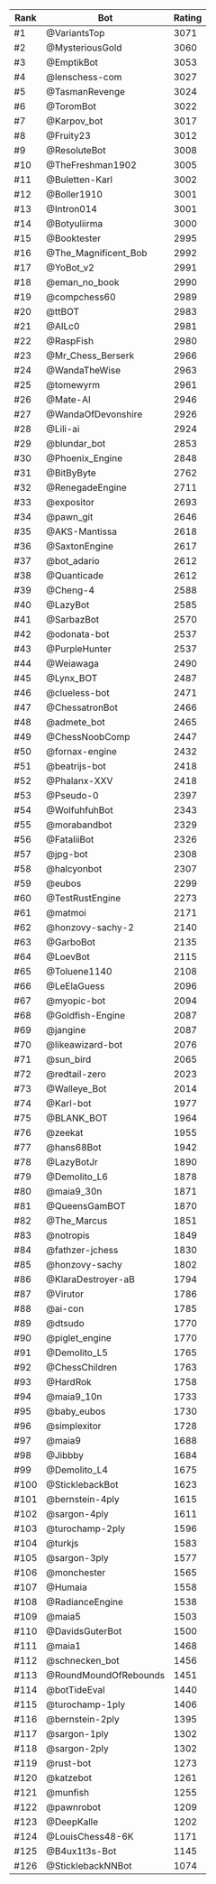 Rank|Bot|Rating
---|---|---
#1|@VariantsTop|3071
#2|@MysteriousGold|3060
#3|@EmptikBot|3053
#4|@lenschess-com|3027
#5|@TasmanRevenge|3024
#6|@ToromBot|3022
#7|@Karpov_bot|3017
#8|@Fruity23|3012
#9|@ResoluteBot|3008
#10|@TheFreshman1902|3005
#11|@Buletten-Karl|3002
#12|@Boller1910|3001
#13|@Intron014|3001
#14|@Botyuliirma|3000
#15|@Booktester|2995
#16|@The_Magnificent_Bob|2992
#17|@YoBot_v2|2991
#18|@eman_no_book|2990
#19|@compchess60|2989
#20|@ttBOT|2983
#21|@AILc0|2981
#22|@RaspFish|2980
#23|@Mr_Chess_Berserk|2966
#24|@WandaTheWise|2963
#25|@tomewyrm|2961
#26|@Mate-AI|2946
#27|@WandaOfDevonshire|2926
#28|@Lili-ai|2924
#29|@blundar_bot|2853
#30|@Phoenix_Engine|2848
#31|@BitByByte|2762
#32|@RenegadeEngine|2711
#33|@expositor|2693
#34|@pawn_git|2646
#35|@AKS-Mantissa|2618
#36|@SaxtonEngine|2617
#37|@bot_adario|2612
#38|@Quanticade|2612
#39|@Cheng-4|2588
#40|@LazyBot|2585
#41|@SarbazBot|2570
#42|@odonata-bot|2537
#43|@PurpleHunter|2537
#44|@Weiawaga|2490
#45|@Lynx_BOT|2487
#46|@clueless-bot|2471
#47|@ChessatronBot|2466
#48|@admete_bot|2465
#49|@ChessNoobComp|2447
#50|@fornax-engine|2432
#51|@beatrijs-bot|2418
#52|@Phalanx-XXV|2418
#53|@Pseudo-0|2397
#54|@WolfuhfuhBot|2343
#55|@morabandbot|2329
#56|@FataliiBot|2326
#57|@jpg-bot|2308
#58|@halcyonbot|2307
#59|@eubos|2299
#60|@TestRustEngine|2273
#61|@matmoi|2171
#62|@honzovy-sachy-2|2140
#63|@GarboBot|2135
#64|@LoevBot|2115
#65|@Toluene1140|2108
#66|@LeElaGuess|2096
#67|@myopic-bot|2094
#68|@Goldfish-Engine|2087
#69|@jangine|2087
#70|@likeawizard-bot|2076
#71|@sun_bird|2065
#72|@redtail-zero|2023
#73|@Walleye_Bot|2014
#74|@Karl-bot|1977
#75|@BLANK_BOT|1964
#76|@zeekat|1955
#77|@hans68Bot|1942
#78|@LazyBotJr|1890
#79|@Demolito_L6|1878
#80|@maia9_30n|1871
#81|@QueensGamBOT|1870
#82|@The_Marcus|1851
#83|@notropis|1849
#84|@fathzer-jchess|1830
#85|@honzovy-sachy|1802
#86|@KlaraDestroyer-aB|1794
#87|@Virutor|1786
#88|@ai-con|1785
#89|@dtsudo|1770
#90|@piglet_engine|1770
#91|@Demolito_L5|1765
#92|@ChessChildren|1763
#93|@HardRok|1758
#94|@maia9_10n|1733
#95|@baby_eubos|1730
#96|@simplexitor|1728
#97|@maia9|1688
#98|@Jibbby|1684
#99|@Demolito_L4|1675
#100|@SticklebackBot|1623
#101|@bernstein-4ply|1615
#102|@sargon-4ply|1611
#103|@turochamp-2ply|1596
#104|@turkjs|1583
#105|@sargon-3ply|1577
#106|@monchester|1565
#107|@Humaia|1558
#108|@RadianceEngine|1538
#109|@maia5|1503
#110|@DavidsGuterBot|1500
#111|@maia1|1468
#112|@schnecken_bot|1456
#113|@RoundMoundOfRebounds|1451
#114|@botTideEval|1440
#115|@turochamp-1ply|1406
#116|@bernstein-2ply|1395
#117|@sargon-1ply|1302
#118|@sargon-2ply|1302
#119|@rust-bot|1273
#120|@katzebot|1261
#121|@munfish|1255
#122|@pawnrobot|1209
#123|@DeepKalle|1202
#124|@LouisChess48-6K|1171
#125|@B4ux1t3s-Bot|1145
#126|@SticklebackNNBot|1074
